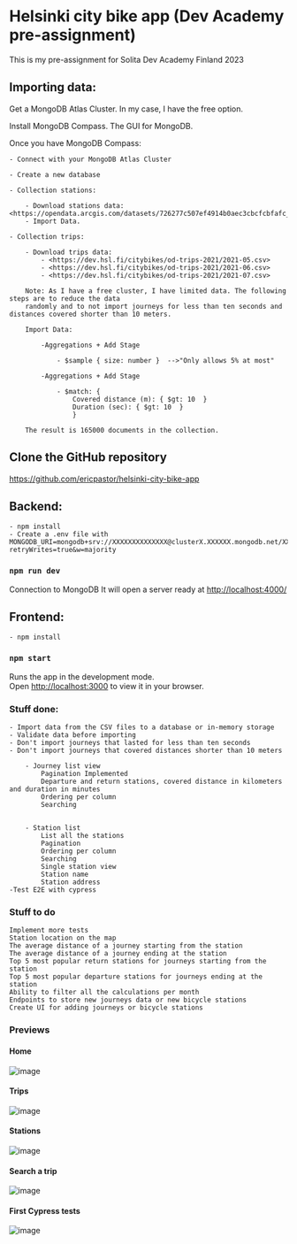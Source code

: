 # Helsinki city bike app (Dev Academy pre-assignment)

This is my pre-assignment for Solita Dev Academy Finland 2023

## Importing data:

Get a MongoDB Atlas Cluster. In my case, I have the free option.

Install MongoDB Compass. The GUI for MongoDB.

Once you have MongoDB Compass:

    - Connect with your MongoDB Atlas Cluster

    - Create a new database

    - Collection stations:

        - Download stations data:<https://opendata.arcgis.com/datasets/726277c507ef4914b0aec3cbcfcbfafc_0.csv>
        - Import Data.

    - Collection trips:

        - Download trips data:
            - <https://dev.hsl.fi/citybikes/od-trips-2021/2021-05.csv>
            - <https://dev.hsl.fi/citybikes/od-trips-2021/2021-06.csv>
            - <https://dev.hsl.fi/citybikes/od-trips-2021/2021-07.csv>

        Note: As I have a free cluster, I have limited data. The following steps are to reduce the data 
        randomly and to not import journeys for less than ten seconds and distances covered shorter than 10 meters. 

        Import Data:

            -Aggregations + Add Stage

                - $sample { size: number }  -->"Only allows 5% at most"

            -Aggregations + Add Stage

                - $match: { 
                    Covered distance (m): { $gt: 10  }
                    Duration (sec): { $gt: 10  }
                    }
        
        The result is 165000 documents in the collection.

## Clone the GitHub repository

https://github.com/ericpastor/helsinki-city-bike-app

## Backend: 
    
    - npm install
    - Create a .env file with MONGODB_URI=mongodb+srv://XXXXXXXXXXXXXX@clusterX.XXXXXX.mongodb.net/XXXXXXXXX?retryWrites=true&w=majority 

### `npm run dev`

Connection to MongoDB
It will open a server ready at <http://localhost:4000/>


## Frontend: 

    - npm install

### `npm start`

Runs the app in the development mode.\
Open [http://localhost:3000](http://localhost:3000) to view it in your browser.

### Stuff done:

    - Import data from the CSV files to a database or in-memory storage
    - Validate data before importing
    - Don't import journeys that lasted for less than ten seconds
    - Don't import journeys that covered distances shorter than 10 meters
        
        - Journey list view
            Pagination Implemented
            Departure and return stations, covered distance in kilometers and duration in minutes
            Ordering per column
            Searching
          

        - Station list
            List all the stations
            Pagination
            Ordering per column
            Searching
            Single station view
            Station name
            Station address
    -Test E2E with cypress

### Stuff to do 
    Implement more tests
    Station location on the map
    The average distance of a journey starting from the station
    The average distance of a journey ending at the station
    Top 5 most popular return stations for journeys starting from the station
    Top 5 most popular departure stations for journeys ending at the station
    Ability to filter all the calculations per month
    Endpoints to store new journeys data or new bicycle stations
    Create UI for adding journeys or bicycle stations


### Previews

#### Home 

![image](https://github.com/ericpastor/helsinki-city-bike-app/assets/110885492/f6d99a8c-4b4e-4be0-bd25-2a9c36db4f22)

#### Trips 

![image](https://github.com/ericpastor/helsinki-city-bike-app/assets/110885492/ab0da94f-b80e-476f-baa0-2acd989cc1b9)

#### Stations 

![image](https://github.com/ericpastor/helsinki-city-bike-app/assets/110885492/8270328d-811b-4497-bf20-01986d0a20af)

#### Search a trip

![image](https://github.com/ericpastor/helsinki-city-bike-app/assets/110885492/8eeb1562-914f-42b7-b34e-ff6f3ef0df63)


#### First Cypress tests

![image](https://github.com/ericpastor/helsinki-city-bike-app/assets/110885492/230a95f2-9677-42a3-93a9-5a99def3fda4)



